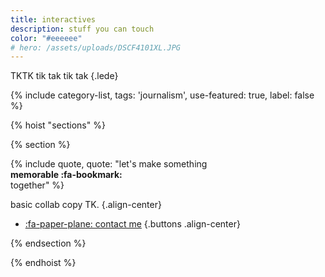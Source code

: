 ```yaml
---
title: interactives
description: stuff you can touch
color: "#eeeeee"
# hero: /assets/uploads/DSCF4101XL.JPG
---
```


TKTK tik tak tik tak
{.lede} 

{% include category-list, tags: 'journalism', use-featured: true, label: false %}


{% hoist "sections" %}

{% section %}

{% include quote, quote: "let's make something<br>**memorable :fa-bookmark:**<br>together" %}

basic collab copy TK.
{.align-center}

* [:fa-paper-plane: contact me](/collab)
{.buttons .align-center}


{% endsection %}

{% endhoist %}